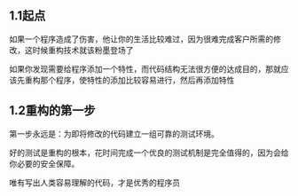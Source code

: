 ## 1.1起点

如果一个程序造成了伤害，他让你的生活比较难过，因为很难完成客户所需的修改，这时候重构技术就该粉墨登场了

如果你发现需要给程序添加一个特性，而代码结构无法很方便的达成目的，那就应该先重构那个程序，使特性的添加比较容易进行，然后再添加特性

## 1.2重构的第一步

第一步永远是：为即将修改的代码建立一组可靠的测试环境。

好的测试是重构的根本，花时间完成一个优良的测试机制是完全值得的，因为会给你必要的安全保障。

唯有写出人类容易理解的代码，才是优秀的程序员




